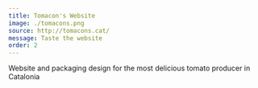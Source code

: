 ```yaml
---
title: Tomacon's Website
image: ./tomacons.png
source: http://tomacons.cat/
message: Taste the website
order: 2
---
```


Website and packaging design for the most delicious tomato producer in Catalonia

